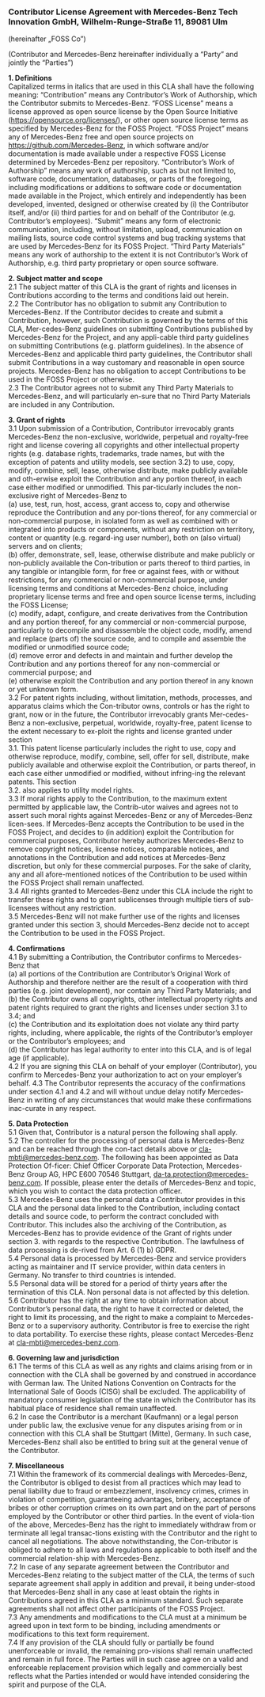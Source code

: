 ### Contributor License Agreement with Mercedes-Benz Tech Innovation GmbH, Wilhelm-Runge-Straße 11, 89081 Ulm

(hereinafter „FOSS Co”)

(Contributor and Mercedes-Benz hereinafter individually a “Party” and jointly the “Parties”)


**1.	Definitions**  
Capitalized terms in italics that are used in this CLA shall have the following meaning: 
“Contribution” means any Contributor’s Work of Authorship, which the Contributor submits to Mercedes-Benz. 
“FOSS License” means a license approved as open source license by the Open Source Initiative (https://opensource.org/licenses/), or other open source license terms as specified by Mercedes-Benz for the FOSS Project. 
“FOSS Project” means any of Mercedes-Benz free and open source projects on https://github.com/Mercedes-Benz, in which software and/or documentation is made available under a respective FOSS License determined by Mercedes-Benz per repository. 
“Contributor’s Work of Authorship” means any work of authorship, such as but not limited to, software code, documentation, databases, or parts of the foregoing, including modifications or additions to software code or documentation made available in the Project, which entirely and independently has been developed, invented, designed or otherwise created by (i) the Contributor itself, and/or (ii) third parties for and on behalf of the Contributor (e.g. Contributor’s employees). 
“Submit” means any form of electronic communication, including, without limitation, upload, communication on mailing lists, source code control systems and bug tracking systems that are used by Mercedes-Benz for its FOSS Project. 
“Third Party Materials” means any work of authorship to the extent it is not Contributor’s Work of Authorship, e.g. third party proprietary or open source software. 

**2.	Subject matter and scope**  
 2.1	The subject matter of this CLA is the grant of rights and licenses in Contributions according to the terms and conditions laid out herein.  
 2.2	The Contributor has no obligation to submit any Contribution to Mercedes-Benz. If the Contributor decides to create and submit a Contribution, however, such Contribution is governed by the terms of this CLA, Mer-cedes-Benz guidelines on submitting Contributions published by Mercedes-Benz for the Project, and any appli-cable third party guidelines on submitting Contributions (e.g. platform guidelines). In the absence of Mercedes-Benz and applicable third party guidelines, the Contributor shall submit Contributions in a way customary and reasonable in open source projects. Mercedes-Benz has no obligation to accept Contributions to be used in the FOSS Project or otherwise.  
 2.3	The Contributor agrees not to submit any Third Party Materials to Mercedes-Benz, and will particularly en-sure that no Third Party Materials are included in any Contribution.  

**3.	Grant of rights**   
3.1	Upon submission of a Contribution, Contributor irrevocably grants Mercedes-Benz the non-exclusive, worldwide, perpetual and royalty-free right and license covering all copyrights and other intellectual property rights (e.g. database rights, trademarks, trade names, but with the exception of patents and utility models, see section 3.2) to use, copy, modify, combine, sell, lease, otherwise distribute, make publicly available and oth-erwise exploit the Contribution and any portion thereof, in each case either modified or unmodified. This par-ticularly includes the non-exclusive right of Mercedes-Benz to    
 (a)	use, test, run, host, access, grant access to, copy and otherwise reproduce the Contribution and any por-tions thereof, for any commercial or non-commercial purpose, in isolated form as well as combined with or integrated into products or components, without any restriction on territory, content or quantity (e.g. regard-ing user number), both on (also virtual) servers and on clients;   
 (b)	offer, demonstrate, sell, lease, otherwise distribute and make publicly or non-publicly available the Con-tribution or parts thereof to third parties, in any tangible or intangible form, for free or against fees, with or without restrictions, for any commercial or non-commercial purpose, under licensing terms and conditions at Mercedes-Benz choice, including proprietary license terms and free and open source license terms, including the FOSS License;  
 (c)	modify, adapt, configure, and create derivatives from the Contribution and any portion thereof, for any commercial or non-commercial purpose, particularly to decompile and disassemble the object code, modify, amend and replace (parts of) the source code, and to compile and assemble the modified or unmodified source code;  
 (d)	remove error and defects in and maintain and further develop the Contribution and any portions thereof for any non-commercial or commercial purpose; and  
 (e)	otherwise exploit the Contribution and any portion thereof in any known or yet unknown form.  
3.2	For patent rights including, without limitation, methods, processes, and apparatus claims which the Con-tributor owns, controls or has the right to grant, now or in the future, the Contributor irrevocably grants Mer-cedes-Benz a non-exclusive, perpetual, worldwide, royalty-free, patent license to the extent necessary to ex-ploit the rights and license granted under section  
  3.1.   This patent license particularly includes the right to use, copy and otherwise reproduce, modify, combine, sell, offer for sell, distribute, make publicly available and otherwise exploit the Contribution, or parts thereof, in each case either unmodified or modified, without infring-ing the relevant patents. This section  
  3.2.   also applies to utility model rights.  
3.3	If moral rights apply to the Contribution, to the maximum extent permitted by applicable law, the Contrib-utor waives and agrees not to assert such moral rights against Mercedes-Benz or any of Mercedes-Benz licen-sees. If Mercedes-Benz accepts the Contribution to be used in the FOSS Project, and decides to (in addition) exploit the Contribution for commercial purposes, Contributor hereby authorizes Mercedes-Benz to remove copyright notices, license notices, comparable notices, and annotations in the Contribution and add notices at Mercedes-Benz discretion, but only for these commercial purposes.  For the sake of clarity, any and all afore-mentioned notices of the Contribution to be used within the FOSS Project shall remain unaffected.   
3.4	All rights granted to Mercedes-Benz under this CLA include the right to transfer these rights and to grant sublicenses through multiple tiers of sub-licensees without any restriction.  
3.5	Mercedes-Benz will not make further use of the rights and licenses granted under this section 3, should Mercedes-Benz decide not to accept the Contribution to be used in the FOSS Project.  

**4.	Confirmations**   
4.1	By submitting a Contribution, the Contributor confirms to Mercedes-Benz that  
(a)	all portions of the Contribution are Contributor’s Original Work of Authorship and therefore neither are the result of a cooperation with third parties (e.g. joint development), nor contain any Third Party Materials; and  
(b)	the Contributor owns all copyrights, other intellectual property rights and patent rights required to grant the rights and licenses under section 3.1 to 3.4; and  
(c)	the Contribution and its exploitation does not violate any third party rights, including, where applicable, the rights of the Contributor’s employer or the Contributor’s employees; and  
(d)	the Contributor has legal authority to enter into this CLA, and is of legal age (if applicable).   
4.2		If you are signing this CLA on behalf of your employer (Contributor), you confirm to Mercedes-Benz your authorization to act on your employer’s behalf. 
4.3	The Contributor represents the accuracy of the confirmations under section 4.1 and 4.2 and will without undue delay notify Mercedes-Benz in writing of any circumstances that would make these confirmations inac-curate in any respect.

**5.	Data Protection**  
 5.1	Given that, Contributor is a natural person the following shall apply.   
 5.2	The controller for the processing of personal data is Mercedes-Benz and can be reached through the con-tact details above or cla-mbti@mercedes-benz.com. The following has been appointed as Data Protection Of-ficer: Chief Officer Corporate Data Protection, Mercedes-Benz Group AG, HPC E600 70546 Stuttgart, da-ta.protection@mercedes-benz.com. If possible, please enter the details of Mercedes-Benz and topic, which you wish to contact the data protection officer.   
 5.3	Mercedes-Benz uses the personal data a Contributor provides in this CLA and the personal data linked to the Contribution, including contact details and source code, to perform the contract concluded with Contributor. This includes also the archiving of the Contribution, as Mercedes-Benz has to provide evidence of the Grant of rights under section 3. with regards to the respective Contribution. The lawfulness of data processing is de-rived from Art. 6 (1) b) GDPR.    
 5.4	Personal data is processed by Mercedes-Benz and service providers acting as maintainer and IT service provider, within data centers in Germany. No transfer to third countries is intended.   
 5.5	Personal data will be stored for a period of thirty years after the termination of this CLA. Non personal data is not affected by this deletion.   
 5.6	Contributor has the right at any time to obtain information about Contributor’s personal data, the right to have it corrected or deleted, the right to limit its processing, and the right to make a complaint to Mercedes-Benz or to a supervisory authority. Contributor is free to exercise the right to data portability. To exercise these rights, please contact Mercedes-Benz at cla-mbti@mercedes-benz.com.

**6.	Governing law and jurisdiction**       
  6.1	The terms of this CLA as well as any rights and claims arising from or in connection with the CLA shall be governed by and construed in accordance with German law. The United Nations Convention on Contracts for the International Sale of Goods (CISG) shall be excluded. The applicability of mandatory consumer legislation of the state in which the Contributor has its habitual place of residence shall remain unaffected.    
  6.2	In case the Contributor is a merchant (Kaufmann) or a legal person under public law, the exclusive venue for any disputes arising from or in connection with this CLA shall be Stuttgart (Mitte), Germany. In such case, Mercedes-Benz shall also be entitled to bring suit at the general venue of the Contributor. 

**7.	Miscellaneous**    
  7.1 	Within the framework of its commercial dealings with Mercedes-Benz, the Contributor is obliged to desist from all practices which may lead to penal liability due to fraud or embezzlement, insolvency crimes, crimes in violation of competition, guaranteeing advantages, bribery, acceptance of bribes or other corruption crimes on its own part and on the part of persons employed by the Contributor or other third parties. In the event of viola-tion of the above, Mercedes-Benz has the right to immediately withdraw from or terminate all legal transac-tions existing with the Contributor and the right to cancel all negotiations. The above notwithstanding, the Con-tributor is obliged to adhere to all laws and regulations applicable to both itself and the commercial relation-ship with Mercedes-Benz.   
  7.2 	In case of any separate agreement between the Contributor and Mercedes-Benz relating to the subject matter of the CLA, the terms of such separate agreement shall apply in addition and prevail, it being under-stood that Mercedes-Benz shall in any case at least obtain the rights in Contributions agreed in this CLA as a minimum standard. Such separate agreements shall not affect other participants of the FOSS Project.  
  7.3 	Any amendments and modifications to the CLA must at a minimum be agreed upon in text form to be binding, including amendments or modifications to this text form requirement.  
  7.4 	If any provision of the CLA should fully or partially be found unenforceable or invalid, the remaining pro-visions shall remain unaffected and remain in full force. The Parties will in such case agree on a valid and enforceable replacement provision which legally and commercially best reflects what the Parties intended or would have intended considering the spirit and purpose of the CLA. 


							

